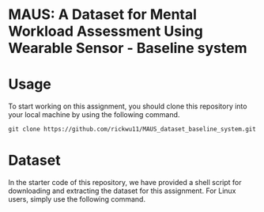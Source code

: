 # MAUS: A Dataset for Mental Workload Assessment Using Wearable Sensor - Baseline system


# Usage
To start working on this assignment, you should clone this repository into your local machine by using the following command.

    git clone https://github.com/rickwu11/MAUS_dataset_baseline_system.git

# Dataset
In the starter code of this repository, we have provided a shell script for downloading and extracting the dataset for this assignment. For Linux users, simply use the following command.
